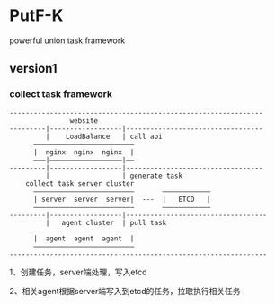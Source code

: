 # PutF-K
powerful union task framework

## version1

### collect task framework
```
---------------------------------------------------------------
               website
---------|------------------|----------------------------------     
         |    LoadBalance   | call api 
      —————————————————————————
      |  nginx  nginx  nginx  |
      ———|——————————————————|——
---------|------------------|----------------------------------
         |                  | generate task  
    collect task server cluster
      —————————————————————————       ————————————   
      | server  server  server|  ---  |   ETCD   |
      —————————————————————————       ————————————
---------|------------------|-----------------------------------
         |   agent cluster  | pull task
      —————————————————————————
      |  agent  agent  agent  |
      —————————————————————————
----------------------------------------------------------------
```

1、创建任务，server端处理，写入etcd

2、相关agent根据server端写入到etcd的任务，拉取执行相关任务
